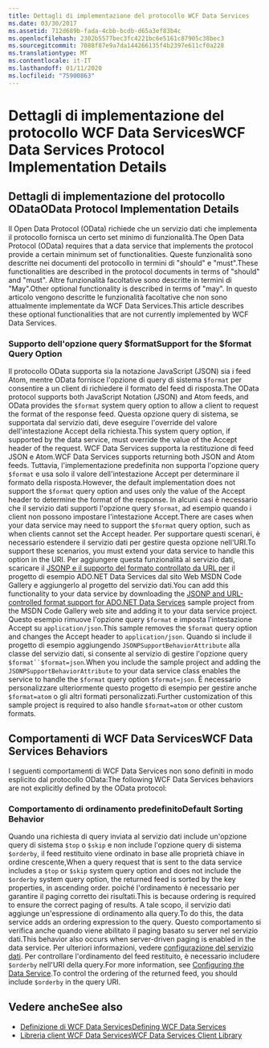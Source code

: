 ```yaml
---
title: Dettagli di implementazione del protocollo WCF Data Services
ms.date: 03/30/2017
ms.assetid: 712d689b-fada-4cbb-bcdb-d65a3ef83b4c
ms.openlocfilehash: 2302b5577bec3fc4221bc6e5161c87905c38bec3
ms.sourcegitcommit: 7088f87e9a7da144266135f4b2397e611cf0a228
ms.translationtype: MT
ms.contentlocale: it-IT
ms.lasthandoff: 01/11/2020
ms.locfileid: "75900863"
---
```

# <a name="wcf-data-services-protocol-implementation-details"></a><span data-ttu-id="e4dc7-102">Dettagli di implementazione del protocollo WCF Data Services</span><span class="sxs-lookup"><span data-stu-id="e4dc7-102">WCF Data Services Protocol Implementation Details</span></span>
## <a name="odata-protocol-implementation-details"></a><span data-ttu-id="e4dc7-103">Dettagli di implementazione del protocollo OData</span><span class="sxs-lookup"><span data-stu-id="e4dc7-103">OData Protocol Implementation Details</span></span>  
<span data-ttu-id="e4dc7-104">Il Open Data Protocol (OData) richiede che un servizio dati che implementa il protocollo fornisca un certo set minimo di funzionalità.</span><span class="sxs-lookup"><span data-stu-id="e4dc7-104">The Open Data Protocol (OData) requires that a data service that implements the protocol provide a certain minimum set of functionalities.</span></span> <span data-ttu-id="e4dc7-105">Queste funzionalità sono descritte nei documenti del protocollo in termini di "should" e "must".</span><span class="sxs-lookup"><span data-stu-id="e4dc7-105">These functionalities are described in the protocol documents in terms of "should" and "must".</span></span> <span data-ttu-id="e4dc7-106">Altre funzionalità facoltative sono descritte in termini di "May".</span><span class="sxs-lookup"><span data-stu-id="e4dc7-106">Other optional functionality is described in terms of "may".</span></span> <span data-ttu-id="e4dc7-107">In questo articolo vengono descritte le funzionalità facoltative che non sono attualmente implementate da WCF Data Services.</span><span class="sxs-lookup"><span data-stu-id="e4dc7-107">This article describes these optional functionalities that are not currently implemented by WCF Data Services.</span></span>
  
### <a name="support-for-the-format-query-option"></a><span data-ttu-id="e4dc7-108">Supporto dell'opzione query $format</span><span class="sxs-lookup"><span data-stu-id="e4dc7-108">Support for the $format Query Option</span></span>  
 <span data-ttu-id="e4dc7-109">Il protocollo OData supporta sia la notazione JavaScript (JSON) sia i feed Atom, mentre OData fornisce l'opzione di query di sistema `$format` per consentire a un client di richiedere il formato del feed di risposta.</span><span class="sxs-lookup"><span data-stu-id="e4dc7-109">The OData protocol supports both JavaScript Notation (JSON) and Atom feeds, and OData provides the `$format` system query option to allow a client to request the format of the response feed.</span></span> <span data-ttu-id="e4dc7-110">Questa opzione query di sistema, se supportata dal servizio dati, deve eseguire l'override del valore dell'intestazione Accept della richiesta.</span><span class="sxs-lookup"><span data-stu-id="e4dc7-110">This system query option, if supported by the data service, must override the value of the Accept header of the request.</span></span> <span data-ttu-id="e4dc7-111">WCF Data Services supporta la restituzione di feed JSON e Atom.</span><span class="sxs-lookup"><span data-stu-id="e4dc7-111">WCF Data Services supports returning both JSON and Atom feeds.</span></span> <span data-ttu-id="e4dc7-112">Tuttavia, l'implementazione predefinita non supporta l'opzione query `$format` e usa solo il valore dell'intestazione Accept per determinare il formato della risposta.</span><span class="sxs-lookup"><span data-stu-id="e4dc7-112">However, the default implementation does not support the `$format` query option and uses only the value of the Accept header to determine the format of the response.</span></span> <span data-ttu-id="e4dc7-113">In alcuni casi è necessario che il servizio dati supporti l'opzione query `$format`, ad esempio quando i client non possono impostare l'intestazione Accept.</span><span class="sxs-lookup"><span data-stu-id="e4dc7-113">There are cases when your data service may need to support the `$format` query option, such as when clients cannot set the Accept header.</span></span> <span data-ttu-id="e4dc7-114">Per supportare questi scenari, è necessario estendere il servizio dati per gestire questa opzione nell'URI.</span><span class="sxs-lookup"><span data-stu-id="e4dc7-114">To support these scenarios, you must extend your data service to handle this option in the URI.</span></span> <span data-ttu-id="e4dc7-115">Per aggiungere questa funzionalità al servizio dati, scaricare il [JSONP e il supporto del formato controllato da URL per](https://go.microsoft.com/fwlink/?LinkId=208228) il progetto di esempio ADO.NET Data Services dal sito Web MSDN Code Gallery e aggiungerlo al progetto del servizio dati.</span><span class="sxs-lookup"><span data-stu-id="e4dc7-115">You can add this functionality to your data service by downloading the [JSONP and URL-controlled format support for ADO.NET Data Services](https://go.microsoft.com/fwlink/?LinkId=208228) sample project from the MSDN Code Gallery web site and adding it to your data service project.</span></span> <span data-ttu-id="e4dc7-116">Questo esempio rimuove l'opzione query `$format` e imposta l'intestazione Accept su `application/json`.</span><span class="sxs-lookup"><span data-stu-id="e4dc7-116">This sample removes the `$format` query option and changes the Accept header to `application/json`.</span></span> <span data-ttu-id="e4dc7-117">Quando si include il progetto di esempio aggiungendo `JSONPSupportBehaviorAttribute` alla classe del servizio dati, si consente al servizio di gestire l'opzione query `$format``$format=json`.</span><span class="sxs-lookup"><span data-stu-id="e4dc7-117">When you include the sample project and adding the `JSONPSupportBehaviorAttribute` to your data service class enables the service to handle the `$format` query option `$format=json`.</span></span> <span data-ttu-id="e4dc7-118">È necessario personalizzare ulteriormente questo progetto di esempio per gestire anche `$format=atom` o gli altri formati personalizzati.</span><span class="sxs-lookup"><span data-stu-id="e4dc7-118">Further customization of this sample project is required to also handle `$format=atom` or other custom formats.</span></span>  
  
## <a name="wcf-data-services-behaviors"></a><span data-ttu-id="e4dc7-119">Comportamenti di WCF Data Services</span><span class="sxs-lookup"><span data-stu-id="e4dc7-119">WCF Data Services Behaviors</span></span>  
 <span data-ttu-id="e4dc7-120">I seguenti comportamenti di WCF Data Services non sono definiti in modo esplicito dal protocollo OData:</span><span class="sxs-lookup"><span data-stu-id="e4dc7-120">The following WCF Data Services behaviors are not explicitly defined by the OData protocol:</span></span>  
  
### <a name="default-sorting-behavior"></a><span data-ttu-id="e4dc7-121">Comportamento di ordinamento predefinito</span><span class="sxs-lookup"><span data-stu-id="e4dc7-121">Default Sorting Behavior</span></span>  
 <span data-ttu-id="e4dc7-122">Quando una richiesta di query inviata al servizio dati include un'opzione query di sistema `$top` o `$skip` e non include l'opzione query di sistema `$orderby`, il feed restituito viene ordinato in base alle proprietà chiave in ordine crescente,</span><span class="sxs-lookup"><span data-stu-id="e4dc7-122">When a query request that is sent to the data service includes a `$top` or `$skip` system query option and does not include the `$orderby` system query option, the returned feed is sorted by the key properties, in ascending order.</span></span> <span data-ttu-id="e4dc7-123">poiché l'ordinamento è necessario per garantire il paging corretto dei risultati.</span><span class="sxs-lookup"><span data-stu-id="e4dc7-123">This is because ordering is required to ensure the correct paging of results.</span></span> <span data-ttu-id="e4dc7-124">A tale scopo, il servizio dati aggiunge un'espressione di ordinamento alla query.</span><span class="sxs-lookup"><span data-stu-id="e4dc7-124">To do this, the data service adds an ordering expression to the query.</span></span> <span data-ttu-id="e4dc7-125">Questo comportamento si verifica anche quando viene abilitato il paging basato su server nel servizio dati.</span><span class="sxs-lookup"><span data-stu-id="e4dc7-125">This behavior also occurs when server-driven paging is enabled in the data service.</span></span> <span data-ttu-id="e4dc7-126">Per ulteriori informazioni, vedere [configurazione del servizio dati](configuring-the-data-service-wcf-data-services.md). Per controllare l'ordinamento del feed restituito, è necessario includere `$orderby` nell'URI della query.</span><span class="sxs-lookup"><span data-stu-id="e4dc7-126">For more information, see [Configuring the Data Service](configuring-the-data-service-wcf-data-services.md).To control the ordering of the returned feed, you should include `$orderby` in the query URI.</span></span>  
  
## <a name="see-also"></a><span data-ttu-id="e4dc7-127">Vedere anche</span><span class="sxs-lookup"><span data-stu-id="e4dc7-127">See also</span></span>

- [<span data-ttu-id="e4dc7-128">Definizione di WCF Data Services</span><span class="sxs-lookup"><span data-stu-id="e4dc7-128">Defining WCF Data Services</span></span>](defining-wcf-data-services.md)
- [<span data-ttu-id="e4dc7-129">Libreria client WCF Data Services</span><span class="sxs-lookup"><span data-stu-id="e4dc7-129">WCF Data Services Client Library</span></span>](wcf-data-services-client-library.md)

